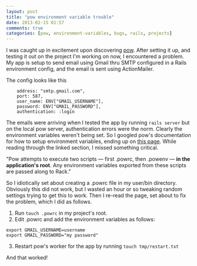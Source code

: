 ```yaml
---
layout: post
title: "pow environment variable trouble"
date: 2013-02-15 01:57
comments: true
categories: [pow, environment-variables, bugs, rails, projects]
---
```

I was caught up in excitement upon discovering [pow](http://pow.cx). After setting it up, and testing it out on the project I'm working on now, I encountered a problem. My app is setup to send email using Gmail thru SMTP configured in a Rails environment config, and the email is sent using ActionMailer. 

The config looks like this
``` 
    address: "smtp.gmail.com",
    port: 587,
    user_name: ENV["GMAIL_USERNAME"],
    password: ENV["GMAIL_PASSWORD"],
    authentication: :login

```

  The emails were arriving when I tested the app by running ```rails server``` but on the local pow server, authentication errors were the norm. Clearly the environment variables weren't being set. So I googled pow's documentation for how to setup environment variables, ending up on [this page](http://pow.cx/manual.html#section_2.2). While reading through the linked section, I missed something critical. 

  "Pow attempts to execute two scripts — first .powrc, then .powenv — **in the application's root**. Any environment variables exported from these scripts are passed along to Rack."

  So I idiotically set about creating a .powrc file in my user/bin directory. Obviously this did not work, but I wasted an hour or so tweaking random settings trying to get this to work. Then I re-read the page, set about to fix the problem, which I did as follows.

  1. Run ```touch .powrc``` in my project's root.
  2. Edit .powrc and add the environment variables as follows:
  ```
  export GMAIL_USERNAME=username
  export GMAIL_PASSWORD="my password"
  ```
  3. Restart pow's worker for the app by running 
  ```touch tmp/restart.txt```

  And that worked!
